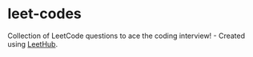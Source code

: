 # leet-codes
Collection of LeetCode questions to ace the coding interview! - Created using [LeetHub](https://github.com/QasimWani/LeetHub).
